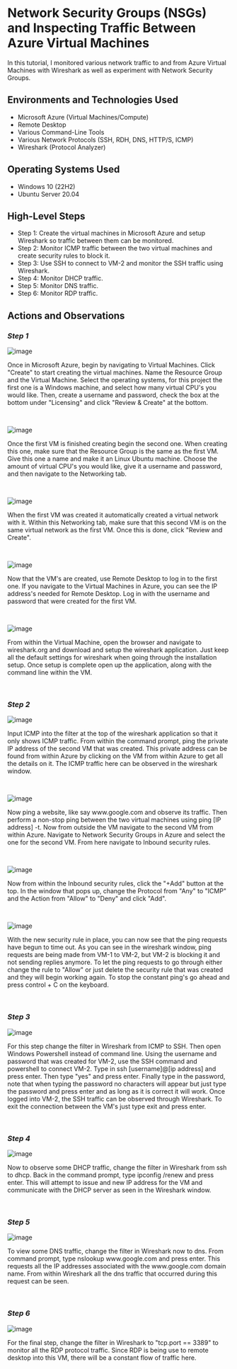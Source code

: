 <h1>Network Security Groups (NSGs) and Inspecting Traffic Between Azure Virtual Machines</h1>
In this tutorial, I monitored various network traffic to and from Azure Virtual Machines with Wireshark as well as experiment with Network Security Groups. <br />

<h2>Environments and Technologies Used</h2>

- Microsoft Azure (Virtual Machines/Compute)
- Remote Desktop
- Various Command-Line Tools
- Various Network Protocols (SSH, RDH, DNS, HTTP/S, ICMP)
- Wireshark (Protocol Analyzer)

<h2>Operating Systems Used </h2>

- Windows 10 (22H2)
- Ubuntu Server 20.04

<h2>High-Level Steps</h2>

- Step 1: Create the virtual machines in Microsoft Azure and setup Wireshark so traffic between them can be monitored.
- Step 2: Monitor ICMP traffic between the two virtual machines and create security rules to block it.
- Step 3: Use SSH to connect to VM-2 and monitor the SSH traffic using Wireshark.
- Step 4: Monitor DHCP traffic.
- Step 5: Monitor DNS traffic.
- Step 6: Monitor RDP traffic.

<h2>Actions and Observations</h2>

*<h3>Step 1</h3>*
![image](https://github.com/noles498/azure-network-protocols/assets/143885547/200a2e68-3809-45de-bf2d-c136942712dc)

<p>
Once in Microsoft Azure, begin by navigating to Virtual Machines. Click "Create" to start creating the virtual machines. Name the Resource Group and the Virtual Machine. Select the operating systems, for this project the first one is a Windows machine, and select how many virtual CPU's you would like. Then, create a username and password, check the box at the bottom under "Licensing" and click "Review & Create" at the bottom.
</p>
<br />

![image](https://github.com/noles498/azure-network-protocols/assets/143885547/c84a1780-b75b-4c85-86f3-389e012fecf5)

<p>
Once the first VM is finished creating begin the second one. When creating this one, make sure that the Resource Group is the same as the first VM. Give this one a name and make it an Linux Ubuntu machine. Choose the amount of virtual CPU's you would like, give it a username and password, and then navigate to the Networking tab.
</p>
<br />

![image](https://github.com/noles498/azure-network-protocols/assets/143885547/98eb8fce-8658-4e4c-affa-1d686793b26a)

<p>
When the first VM was created it automatically created a virtual network with it. Within this Networking tab, make sure that this second VM is on the same virtual network as the first VM. Once this is done, click "Review and Create".
</p>
<br />

![image](https://github.com/noles498/azure-network-protocols/assets/143885547/c00b19ce-6692-4178-a44c-7d7af7be0624)

<p>
Now that the VM's are created, use Remote Desktop to log in to the first one. If you navigate to the Virtual Machines in Azure, you can see the IP address's needed for Remote Desktop. Log in with the username and password that were created for the first VM.
</p>
<br />

![image](https://github.com/noles498/azure-network-protocols/assets/143885547/0d36bea1-ace8-48f9-9b83-5be89ccd11cb)

<p>
From within the Virtual Machine, open the browser and navigate to wireshark.org and download and setup the wireshark application. Just keep all the default settings for wireshark when going through the installation setup. Once setup is complete open up the application, along with the command line within the VM.
</p>
<br />

*<h3>Step 2</h3>*

![image](https://github.com/noles498/azure-network-protocols/assets/143885547/e86825dd-ee6e-4f78-987c-b99e36c524d9)

<p>
Input ICMP into the filter at the top of the wireshark application so that it only shows ICMP traffic. From within the command prompt, ping the private IP address of the second VM that was created. This private address can be found from within Azure by clicking on the VM from within Azure to get all the details on it. The ICMP traffic here can be observed in the wireshark window.
</p>
<br />

![image](https://github.com/noles498/azure-network-protocols/assets/143885547/17942824-68b1-4be8-8f88-0f32b013c71d)

<p>
Now ping a website, like say www.google.com and observe its traffic. Then perform a non-stop ping between the two virtual machines using ping [IP address] -t. Now from outside the VM navigate to the second VM from within Azure. Navigate to Network Security Groups in Azure and select the one for the second VM. From here navigate to Inbound security rules.
</p>
<br />

![image](https://github.com/noles498/azure-network-protocols/assets/143885547/942f4a10-9a81-4907-83d2-0c86b264ba74)

<p>
Now from within the Inbound security rules, click the "+Add" button at the top. In the window that pops up, change the Protocol from "Any" to "ICMP" and the Action from "Allow" to "Deny" and click "Add".
</p>
<br />

![image](https://github.com/noles498/azure-network-protocols/assets/143885547/1555af0a-44cf-4cdf-85ba-ac2b9304748e)

<p>
With the new security rule in place, you can now see that the ping requests have begun to time out. As you can see in the wireshark window, ping requests are being made from VM-1 to VM-2, but VM-2 is blocking it and not sending replies anymore. To let the ping requests to go through either change the rule to "Allow" or just delete the security rule that was created and they will begin working again. To stop the constant ping's go ahead and press control + C on the keyboard.
</p>
<br />

*<h3>Step 3</h3>*

![image](https://github.com/noles498/azure-network-protocols/assets/143885547/cef71130-88ae-4643-ba8b-a7cdfcdb737f)

<p>
For this step change the filter in Wireshark from ICMP to SSH. Then open Windows Powershell instead of command line. Using the username and password that was created for VM-2, use the SSH command and powershell to connect VM-2. Type in ssh [username]@[ip address] and press enter. Then type "yes" and press enter. Finally type in the password, note that when typing the password no characters will appear but just type the password and press enter and as long as it is correct it will work. Once logged into VM-2, the SSH traffic can be observed through Wireshark. To exit the connection between the VM's just type exit and press enter.
</p>
<br />

*<h3>Step 4</h3>*

![image](https://github.com/noles498/azure-network-protocols/assets/143885547/330b0e99-eab1-4d3c-99d7-713dfbe840a5)

<p>
Now to observe some DHCP traffic, change the filter in Wireshark from ssh to dhcp. Back in the command prompt, type ipconfig /renew and press enter. This will attempt to issue and new IP address for the VM and communicate with the DHCP server as seen in the Wireshark window.
</p>
<br />

*<h3>Step 5</h3>*

![image](https://github.com/noles498/azure-network-protocols/assets/143885547/b4437f5a-2272-4f9f-976d-6274652b5509)

<p>
To view some DNS traffic, change the filter in Wireshark now to dns. From command prompt, type nslookup www.google.com and press enter. This requests all the IP addresses associated with the www.google.com domain name. From within Wireshark all the dns traffic that occurred during this request can be seen.
</p>
<br />

*<h3>Step 6</h3>*

![image](https://github.com/noles498/azure-network-protocols/assets/143885547/bf72308a-5007-4df0-b3c5-d63618148c95)

<p>
For the final step, change the filter in Wireshark to "tcp.port == 3389" to monitor all the RDP protocol traffic. Since RDP is being use to remote desktop into this VM, there will be a constant flow of traffic here.
</p>






